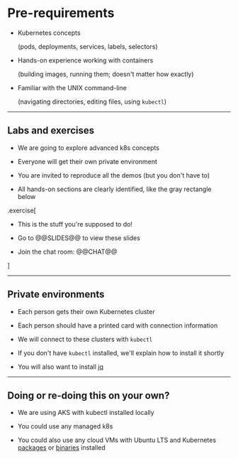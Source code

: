 # Pre-requirements

- Kubernetes concepts

  (pods, deployments, services, labels, selectors)

- Hands-on experience working with containers

  (building images, running them; doesn't matter how exactly)

- Familiar with the UNIX command-line

  (navigating directories, editing files, using `kubectl`)

---

## Labs and exercises

- We are going to explore advanced k8s concepts

- Everyone will get their own private environment

- You are invited to reproduce all the demos (but you don't have to)

- All hands-on sections are clearly identified, like the gray rectangle below

.exercise[

- This is the stuff you're supposed to do!

- Go to @@SLIDES@@ to view these slides

- Join the chat room: @@CHAT@@

<!-- ```open @@SLIDES@@``` -->

]

---

## Private environments

- Each person gets their own Kubernetes cluster

- Each person should have a printed card with connection information

- We will connect to these clusters with `kubectl`

- If you don't have `kubectl` installed, we'll explain how to install it shortly

- You will also want to install [jq](https://stedolan.github.io/jq/)

---

## Doing or re-doing this on your own?

- We are using AKS with kubectl installed locally

- You could use any managed k8s

- You could also use any cloud VMs with Ubuntu LTS and Kubernetes [packages] or [binaries] installed

[packages]: https://kubernetes.io/docs/setup/independent/install-kubeadm/#installing-kubeadm-kubelet-and-kubectl

[binaries]: https://kubernetes.io/docs/setup/release/notes/#server-binaries
